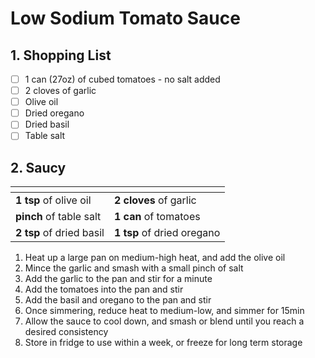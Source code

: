# Low Sodium Tomato Sauce

## 1. Shopping List
- [ ] 1 can (27oz) of cubed tomatoes - no salt added
- [ ] 2 cloves of garlic
- [ ] Olive oil
- [ ] Dried oregano
- [ ] Dried basil
- [ ] Table salt

## 2. Saucy
|<!-- -->|<!-- -->|
|---|---|
| **1 tsp** of olive oil | **2 cloves** of garlic |
| **pinch** of table salt | **1 can** of tomatoes |
| **2 tsp** of dried basil | **1 tsp** of dried oregano |

1. Heat up a large pan on medium-high heat, and add the olive oil
2. Mince the garlic and smash with a small pinch of salt
3. Add the garlic to the pan and stir for a minute 
4. Add the tomatoes into the pan and stir
5. Add the basil and oregano to the pan and stir
6. Once simmering, reduce heat to medium-low, and simmer for 15min
7. Allow the sauce to cool down, and smash or blend until you reach a desired consistency
8. Store in fridge to use within a week, or freeze for long term storage
